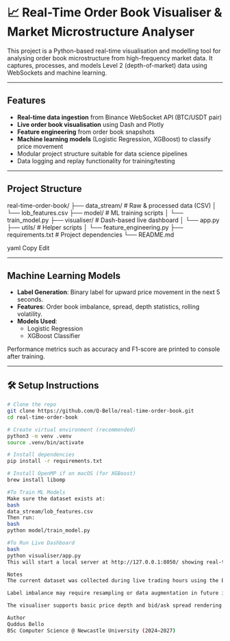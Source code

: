 # 📈 Real-Time Order Book Visualiser & Market Microstructure Analyser

This project is a Python-based real-time visualisation and modelling tool for analysing order book microstructure from high-frequency market data. It captures, processes, and models Level 2 (depth-of-market) data using WebSockets and machine learning.

---

##  Features

-  **Real-time data ingestion** from Binance WebSocket API (BTC/USDT pair)
-  **Live order book visualisation** using Dash and Plotly
-  **Feature engineering** from order book snapshots
-  **Machine learning models** (Logistic Regression, XGBoost) to classify price movement
-  Modular project structure suitable for data science pipelines
-  Data logging and replay functionality for training/testing

---

## Project Structure

real-time-order-book/
├── data_stream/ # Raw & processed data (CSV)
│ └── lob_features.csv
├── model/ # ML training scripts
│ └── train_model.py
├── visualiser/ # Dash-based live dashboard
│ └── app.py
├── utils/ # Helper scripts
│ └── feature_engineering.py
├── requirements.txt # Project dependencies
└── README.md

yaml
Copy
Edit

---

##  Machine Learning Models

- **Label Generation**: Binary label for upward price movement in the next 5 seconds.
- **Features**: Order book imbalance, spread, depth statistics, rolling volatility.
- **Models Used**:
  - Logistic Regression
  - XGBoost Classifier

Performance metrics such as accuracy and F1-score are printed to console after training.

---

## 🛠 Setup Instructions

```bash
# Clone the repo
git clone https://github.com/Q-Bello/real-time-order-book.git
cd real-time-order-book

# Create virtual environment (recommended)
python3 -m venv .venv
source .venv/bin/activate

# Install dependencies
pip install -r requirements.txt

# Install OpenMP if on macOS (for XGBoost)
brew install libomp

#To Train ML Models
Make sure the dataset exists at:
bash
data_stream/lob_features.csv
Then run:
bash
python model/train_model.py

#To Run Live Dashboard
bash
python visualiser/app.py
This will start a local server at http://127.0.0.1:8050/ showing real-time order book dynamics.

Notes
The current dataset was collected during live trading hours using the Binance WebSocket.

Label imbalance may require resampling or data augmentation in future iterations.

The visualiser supports basic price depth and bid/ask spread rendering.

Author
Quddus Bello
BSc Computer Science @ Newcastle University (2024–2027)